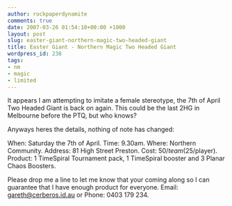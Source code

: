 ```yaml
---
author: rockpaperdynamite
comments: true
date: 2007-03-26 01:54:10+00:00 +1000
layout: post
slug: easter-giant-northern-magic-two-headed-giant
title: Easter Giant - Northern Magic Two Headed Giant
wordpress_id: 238
tags:
- nm
- magic
- limited
---
```


It appears I am attempting to imitate a female stereotype, the 7th of April Two Headed Giant is back on again. This could be the last 2HG in Melbourne before the PTQ, but who knows?

Anyways heres the details, nothing of note has changed:



When: Saturday the 7th of April.
Time: 9.30am.
Where: Northern Community.
Address: 81 High Street Preston.
Cost: $50/team ($25/player).
Product: 1 TimeSpiral Tournament pack, 1 TimeSpiral booster and 3 Planar Chaos Boosters.

Please drop me a line to let me know that your coming along so I can
guarantee that I have enough product for everyone.
Email: [gareth@cerberos.id.au](mailto:gareth%40cerberos.id.au) or Phone: 0403 179 234.
